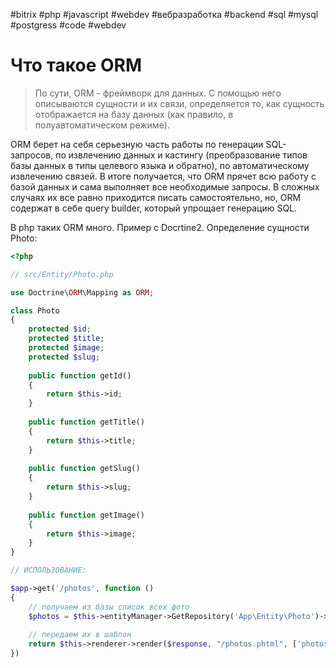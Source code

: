 #bitrix #php #javascript #webdev #вебразработка #backend #sql #mysql #postgress #code #webdev 
# Что такое ORM
> По сути, ORM - фреймворк для данных. С помощью него описываются сущности и их связи, определяется то, как сущность отображается на базу данных (как правило, в полуавтоматическом режиме).

ORM берет на себя серьезную часть работы по генерации SQL-запросов, по извлечению данных и кастингу (преобразование типов базы данных в типы целевого языка и обратно), по автоматическому извлечению связей. В итоге получается, что ORM прячет всю работу с базой данных и сама выполняет все необходимые запросы.
В сложных случаях их все равно приходится писать самостоятельно, но, ORM содержат в себе query builder, который упрощает генерацию SQL.

В php таких ORM много. Пример с Docrtine2.
Определение сущности Photo: 
```php
<?php

// src/Entity/Photo.php

use Doctrine\ORM\Mapping as ORM;

class Photo
{
	protected $id;
	protected $title;
	protected $image;
	protected $slug;
	
	public function getId()
	{
		return $this->id;
	}
	
	public function getTitle()
	{
		return $this->title;
	}
	
	public function getSlug()
	{
		return $this->slug;
	}
	
	public function getImage()
	{
		return $this->image;
	}
}

// ИСПОЛЬЗОВАНИЕ:

$app->get('/photos', function ()
{
	// получаем из базы список всех фото
	$photos = $this->entityManager->GetRepository('App\Entity\Photo')->findAll();
	
	// передаем их в шаблон
	return $this->renderer->render($response, "/photos.phtml", ['photos' => $photos]);
})
```